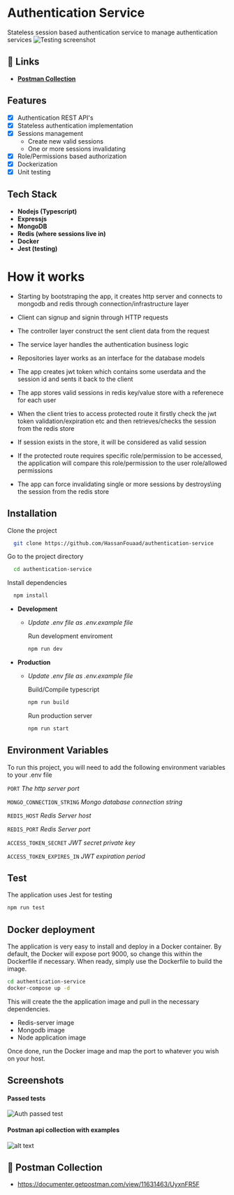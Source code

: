 # Authentication Service

Stateless session based authentication service to manage authentication services
![Testing screenshot](https://i.imgur.com/vXurx4O.png)

## 🔗 Links

- [**Postman Collection**](https://documenter.getpostman.com/view/11631463/UyxnFR5F)

## Features

- [x] Authentication REST API's
- [x] Stateless authentication implementation
- [x] Sessions management
  - Create new valid sessions
  - One or more sessions invalidating
- [x] Role/Permissions based authorization
- [x] Dockerization
- [x] Unit testing

## Tech Stack

- **Nodejs (Typescript)**
- **Expressjs**
- **MongoDB**
- **Redis (where sessions live in)**
- **Docker**
- **Jest (testing)**


# How it works
- Starting by bootstraping the app, it creates http server and connects to mongodb and redis through connection/infrastructure layer

- Client can signup and signin through HTTP requests

- The controller layer construct the sent client data from the request

- The service layer handles the authentication business logic

- Repositories layer works as an interface for the database models

- The app creates jwt token which contains some userdata and the session id and sents it back to the client

- The app stores valid sessions in redis key/value store with a referenece for each user

- When the client tries to access protected route it firstly check the jwt token validation/expiration etc and then retrieves/checks the session from the redis store

- If session exists in the store, it will be considered as valid session

- If the protected route requires specific role/permission to be accessed, the application will compare this role/permission to the user role/allowed permissions

- The app can force invalidating single or more sessions by destroys\ing the session from the redis store

## Installation

Clone the project

```bash
  git clone https://github.com/HassanFouaad/authentication-service
```

Go to the project directory

```bash
  cd authentication-service
```

Install dependencies

```bash
  npm install
```

- **Development**

  - _Update .env file as .env.example file_

    Run development enviroment

    ```bash
    npm run dev
    ```

- **Production**

  - _Update .env file as .env.example file_

    Build/Compile typescript

    ```bash
    npm run build
    ```

    Run production server

    ```bash
    npm run start
    ```

## Environment Variables

To run this project, you will need to add the following environment variables to your .env file

`PORT` _The http server port_

`MONGO_CONNECTION_STRING` _Mongo database connection string_

`REDIS_HOST` _Redis Server host_

`REDIS_PORT` _Redis Server port_

`ACCESS_TOKEN_SECRET` _JWT secret private key_

`ACCESS_TOKEN_EXPIRES_IN` _JWT expiration period_

## Test

The application uses Jest for testing

```sh
npm run test
```

## Docker deployment

The application is very easy to install and deploy in a Docker container.
By default, the Docker will expose port 9000, so change this within the
Dockerfile if necessary. When ready, simply use the Dockerfile to
build the image.

```sh
cd authentication-service
docker-compose up -d
```

This will create the the application image and pull in the necessary dependencies.

- Redis-server image
- Mongodb image
- Node application image

Once done, run the Docker image and map the port to whatever you wish on your host.

## Screenshots

#### Passed tests

![Auth passed test](https://i.imgur.com/wsx6T8k.png)

#### Postman api collection with examples

![alt text](https://i.imgur.com/DXFfd0r.png)

## 🔗 Postman Collection

- https://documenter.getpostman.com/view/11631463/UyxnFR5F
